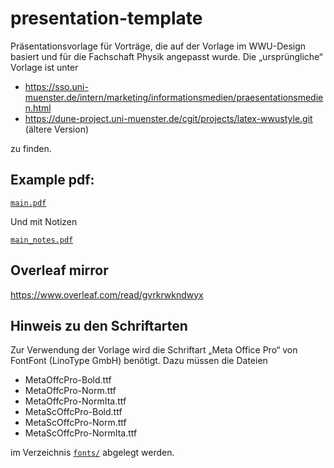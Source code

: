 # presentation-template
Präsentationsvorlage für Vorträge, die auf der Vorlage im WWU-Design basiert
und für die Fachschaft Physik angepasst wurde. Die „ursprüngliche“ Vorlage ist
unter
- https://sso.uni-muenster.de/intern/marketing/informationsmedien/praesentationsmedien.html
- https://dune-project.uni-muenster.de/cgit/projects/latex-wwustyle.git
  (ältere Version)

zu finden.

## Example pdf:

[`main.pdf`](main.pdf)

Und mit Notizen

[`main_notes.pdf`](main_notes.pdf)

## Overleaf mirror

<https://www.overleaf.com/read/gvrkrwkndwyx>

## Hinweis zu den Schriftarten
Zur Verwendung der Vorlage wird die Schriftart „Meta Office Pro“ von FontFont
(LinoType GmbH) benötigt. Dazu müssen die Dateien
- MetaOffcPro-Bold.ttf
- MetaOffcPro-Norm.ttf
- MetaOffcPro-NormIta.ttf
- MetaScOffcPro-Bold.ttf
- MetaScOffcPro-Norm.ttf
- MetaScOffcPro-NormIta.ttf

im Verzeichnis [`fonts/`](fonts/) abgelegt werden.

